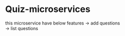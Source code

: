 # Quiz-microservices 

this microservice have below features
-> add questions <br>
-> list questions <br>
